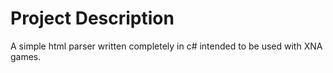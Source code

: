 # Project Description
A simple html parser written completely in c# intended to be used with XNA games.